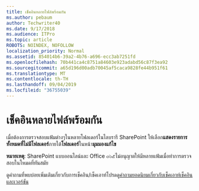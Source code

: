 ```yaml
---
title: เช็คอินหลายไฟล์พร้อมกัน
ms.author: pebaum
author: Techwriter40
ms.date: 9/17/2018
ms.audience: ITPro
ms.topic: article
ROBOTS: NOINDEX, NOFOLLOW
localization_priority: Normal
ms.assetid: 854014b6-39a2-4b76-a696-ecc3ab7251fd
ms.openlocfilehash: 70b441ca4c8751a84603e923adabd56c87f3ea92
ms.sourcegitcommit: a65d196d00adb70045af5caca9828fe44b951f61
ms.translationtype: MT
ms.contentlocale: th-TH
ms.lasthandoff: 09/04/2019
ms.locfileid: "36755039"
---
```

# <a name="check-in-several-files-at-once"></a>เช็คอินหลายไฟล์พร้อมกัน

เมื่อต้องการตรวจสอบแฟ้มต่างๆในหลายโฟลเดอร์ในไลบรารี SharePoint ให้เลือก**แสดงรายการทั้งหมดที่ไม่มีโฟลเดอร์**ภายใต้**โฟลเดอร์**ในหน้า**มุมมองแก้ไข** 
  
 **หมายเหตุ**: SharePoint แบบออนไลน์และ Office ๓๖๕ไม่อนุญาตให้มีหลายแฟ้มเมื่อทำการตรวจสอบในโหมดที่ทันสมัย 
  
ดูคำถามที่พบบ่อยเพิ่มเติมเกี่ยวกับการเช็คอิน/เช็คเอาท์โปรดดู[คำถามยอดนิยมเกี่ยวกับเช็คเอาท์เช็คอินและเวอร์ชัน](https://go.microsoft.com/fwlink/?linkid=2018786)
  

